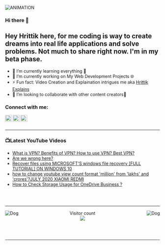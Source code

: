 <img  alt="ANIMATION" src="https://github.com/hrittikhere/hrittikhere/blob/master/abcd.gif"></img>


### Hi there 👋

## Hey Hrittik here, for me coding is way to create dreams into real life applications and solve problems. Not much to share right now. I'm in my beta phase. 

<ul>
    <li>🌱 I’m currently learning everything 🤣 </li>
    <li>🔭 I’m currently working on My Web Development Projects 🌐</li>
    <li>⚡ Fun fact: Video Creation and Explaination intrigues me aka <a href="https://www.youtube.com/hrittikexplains/">Hrittik Explains</a></li>
    <li>👯 I’m looking to collaborate with other content creators🤩</li>
</ul>

### Connect with me:

[<img align="left" alt=" LinkedIn" width="22px" src="https://cdn.jsdelivr.net/npm/simple-icons@v3/icons/linkedin.svg" />][linkedin]
[<img align="left" alt=" Twitter" width="22px" src="https://cdn.jsdelivr.net/npm/simple-icons@v3/icons/twitter.svg" />][twitter]
[<img align="left" alt=" YouTube" width="22px" src="https://cdn.jsdelivr.net/npm/simple-icons@v3/icons/youtube.svg" />][youtube]

<br />
<br />

---

### 📺Latest YouTube Videos
<!-- YOUTUBE:START -->
- [What is VPN? Benefits of VPN? How to use VPN? Best  VPN?](https://www.youtube.com/watch?v=BD3LkXhSLgs)
- [Are we wrong here?](https://www.youtube.com/watch?v=wVpdHO4r2r0)
- [Recover files using MICROSOFT'S  windows file recovery [FULL TUTORIAL] ON WINDOWS 10](https://www.youtube.com/watch?v=Cz586XLH3d4)
- [how to change youtube view count format 'million' from 'lakhs' and 'crores'?JULY 2020 XIAOMI REDMI](https://www.youtube.com/watch?v=Clu4YwfQYno)
- [How to Check Storage Usage for OneDrive Business ?](https://www.youtube.com/watch?v=Wyn6GC0lP5o)
<!-- YOUTUBE:END -->



<br />
<br />

---
<img align="left" alt="Dog" width="" src="https://github.com/hrittikhere/hrittikhere/blob/master/tenor.gif" />
<img align="right" alt="Dog" width="" src="https://github.com/hrittikhere/hrittikhere/blob/master/tenor.gif" />
<p align="center"> 
  Visitor count<br>
  <img src="https://profile-counter.glitch.me/hritikhere/count.svg" />
</p>

<br />
<br />

---


[twitter]: https://twitter.com/hrittikhere
[youtube]: https://youtube.com/hrittikexplains
[linkedin]: https://linkedin.com/in/hrittikhere




<!-- Hope you Have a Nice Day -->

